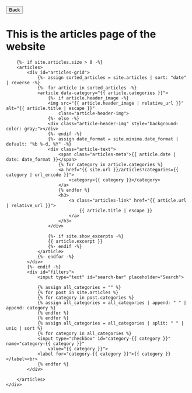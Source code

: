 <div id="articles" class="content-wrapper">
    <button id="articles-back-button">Back</button>
    <div class="wrapper">
        <h1>This is the articles page of the website</h1>

        {%- if site.articles.size > 0 -%}
        <articles>
            <div id="articles-grid">
                {%- assign sorted_articles = site.articles | sort: "date" | reverse -%}
                {%- for article in sorted_articles -%}
                <article data-category="{{ article.categories }}">
                    {%- if article.header_image -%}
                    <img src="{{ article.header_image | relative_url }}" alt="{{ article.title | escape }}"
                        class="article-header-img">
                    {%- else -%}
                    <div class="article-header-img" style="background-color: gray;"></div>
                    {%- endif -%}
                    {%- assign date_format = site.minima.date_format | default: "%b %-d, %Y" -%}
                    <div class="article-text">
                        <span class="articles-meta">{{ article.date | date: date_format }}</span>
                        {% for category in article.categories %}
                        <a href="{{ site.url }}/articles?categories={{ category | url_encode }}">
                            <category>{{ category }}</category>
                        </a>
                        {% endfor %}
                        <h3>
                            <a class="articles-link" href="{{ article.url | relative_url }}">
                                {{ article.title | escape }}
                            </a>
                        </h3>
                    </div>

                    {%- if site.show_excerpts -%}
                    {{ article.excerpt }}
                    {%- endif -%}
                </article>
                {%- endfor -%}
            </div>
            {%- endif -%}
            <div id="filters">
                <input type="text" id="search-bar" placeholder="Search">

                {% assign all_categories = "" %}
                {% for post in site.articles %}
                {% for category in post.categories %}
                {% assign all_categories = all_categories | append: " " | append: category %}
                {% endfor %}
                {% endfor %}
                {% assign all_categories = all_categories | split: " " | uniq | sort %}
                {% for category in all_categories %}
                <input type="checkbox" id="category-{{ category }}" name="category-{{ category }}"
                    value="{{ category }}">
                <label for="category-{{ category }}">{{ category }}</label><br>
                {% endfor %}
            </div>

        </articles>
    </div>
</div>
<script>
    function filterPosts() {
        var url = new URL(window.location.href);
        var categories = (url.searchParams.get('categories') || '').toLowerCase().split(',');

        categories.forEach(function (category) {
            var checkbox = document.getElementById('category-' + category);
            if (checkbox) {
                checkbox.checked = true;
            }
        });

        var posts = document.querySelectorAll('#articles-grid article');
        posts.forEach(function (post) {
            var postCategories = post.getAttribute('data-category').toLowerCase().split(' ');
            if (categories.some(category => postCategories.some(postCategory => postCategory.includes(category)))) {
                post.style.display = 'block';
            } else {
                post.style.display = 'none';
            }
        });
    }

    document.querySelectorAll('#filters input[type=checkbox]').forEach(function (checkbox) {
        checkbox.addEventListener('change', function () {
            var checkedBoxes = document.querySelectorAll('#filters input[type=checkbox]:checked');
            var categories = Array.from(checkedBoxes).map(function (box) { return box.value.toLowerCase(); });
            var url = new URL(window.location.href);
            if (categories.length > 0) {
                url.searchParams.set('categories', categories.join(','));
            } else {
                url.searchParams.delete('categories');
            }
            window.history.replaceState({}, '', url);
            filterPosts();
        });
    });

    document.getElementById('search-bar').addEventListener('input', function () {
        var searchTerm = this.value.toLowerCase();
        var articles = document.querySelectorAll('#articles-grid article');
        articles.forEach(function (article) {
            var title = article.querySelector('h3 a').textContent.toLowerCase();
            var categories = article.getAttribute('data-category').toLowerCase();
            if (title.includes(searchTerm) || categories.includes(searchTerm)) {
                article.style.display = 'block';
            } else {
                article.style.display = 'none';
            }
        });

        var url = new URL(window.location.href);
        if (searchTerm) {
            url.searchParams.set('search', searchTerm);
        } else {
            url.searchParams.delete('search');
        }
        window.history.replaceState({}, '', url);
    });

    window.addEventListener('load', function () {
        var url = new URL(window.location.href);
        var searchParam = url.searchParams.get('search');
        if (searchParam) {
            document.getElementById('search-bar').value = searchParam;
            var event = new Event('input', {
                'bubbles': true,
                'cancelable': true
            });
            document.getElementById('search-bar').dispatchEvent(event);
        }
        filterPosts();
    });

    window.addEventListener('load', filterPosts);

    document.querySelectorAll('category').forEach(category => {
        const categoryName = category.textContent.trim();
        var textColor;
        var brColor;

        switch (categoryName.toLowerCase()) {
            case 'minecraft':
                textColor = 'rgba(0, 112, 40, 1)';
                brColor = 'rgba(0, 112, 40, 0.2)';
                break;
            case 'another-category':
                textColor = 'blue';
                brColor = 'black';
                break;
            case 'yet-another-category':
                textColor = 'red';
                brColor = 'black';
                break;
            default:
                textColor = 'white';
                brColor = 'gray';
                break;
        }
        category.style.color = textColor;
        category.style.backgroundColor = brColor;
    });
</script>